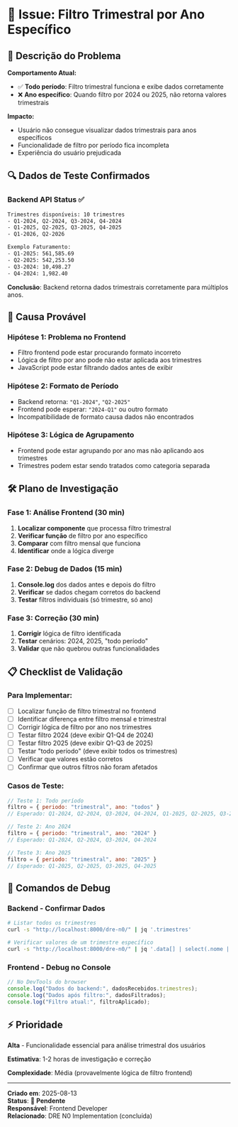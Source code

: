 # 🔴 Issue: Filtro Trimestral por Ano Específico

## 📝 **Descrição do Problema**

**Comportamento Atual:**
- ✅ **Todo período**: Filtro trimestral funciona e exibe dados corretamente
- ❌ **Ano específico**: Quando filtro por 2024 ou 2025, não retorna valores trimestrais

**Impacto:**
- Usuário não consegue visualizar dados trimestrais para anos específicos
- Funcionalidade de filtro por período fica incompleta
- Experiência do usuário prejudicada

## 🔍 **Dados de Teste Confirmados**

### **Backend API Status** ✅
```bash
Trimestres disponíveis: 10 trimestres
- Q1-2024, Q2-2024, Q3-2024, Q4-2024
- Q1-2025, Q2-2025, Q3-2025, Q4-2025  
- Q1-2026, Q2-2026

Exemplo Faturamento:
- Q1-2025: 561,585.69
- Q2-2025: 542,253.50
- Q3-2024: 10,498.27
- Q4-2024: 1,982.40
```

**Conclusão**: Backend retorna dados trimestrais corretamente para múltiplos anos.

## 🎯 **Causa Provável**

### **Hipótese 1: Problema no Frontend**
- Filtro frontend pode estar procurando formato incorreto
- Lógica de filtro por ano pode não estar aplicada aos trimestres
- JavaScript pode estar filtrando dados antes de exibir

### **Hipótese 2: Formato de Período**
- Backend retorna: `"Q1-2024"`, `"Q2-2025"`
- Frontend pode esperar: `"2024-Q1"` ou outro formato
- Incompatibilidade de formato causa dados não encontrados

### **Hipótese 3: Lógica de Agrupamento**
- Frontend pode estar agrupando por ano mas não aplicando aos trimestres
- Trimestres podem estar sendo tratados como categoria separada

## 🛠️ **Plano de Investigação**

### **Fase 1: Análise Frontend (30 min)**
1. **Localizar componente** que processa filtro trimestral
2. **Verificar função** de filtro por ano específico
3. **Comparar** com filtro mensal que funciona
4. **Identificar** onde a lógica diverge

### **Fase 2: Debug de Dados (15 min)**
1. **Console.log** dos dados antes e depois do filtro
2. **Verificar** se dados chegam corretos do backend
3. **Testar** filtros individuais (só trimestre, só ano)

### **Fase 3: Correção (30 min)**
1. **Corrigir** lógica de filtro identificada
2. **Testar** cenários: 2024, 2025, "todo período"
3. **Validar** que não quebrou outras funcionalidades

## 📋 **Checklist de Validação**

### **Para Implementar:**
- [ ] Localizar função de filtro trimestral no frontend
- [ ] Identificar diferença entre filtro mensal e trimestral
- [ ] Corrigir lógica de filtro por ano nos trimestres
- [ ] Testar filtro 2024 (deve exibir Q1-Q4 de 2024)
- [ ] Testar filtro 2025 (deve exibir Q1-Q3 de 2025)
- [ ] Testar "todo período" (deve exibir todos os trimestres)
- [ ] Verificar que valores estão corretos
- [ ] Confirmar que outros filtros não foram afetados

### **Casos de Teste:**
```javascript
// Teste 1: Todo período
filtro = { periodo: "trimestral", ano: "todos" }
// Esperado: Q1-2024, Q2-2024, Q3-2024, Q4-2024, Q1-2025, Q2-2025, Q3-2025, Q1-2026, Q2-2026

// Teste 2: Ano 2024
filtro = { periodo: "trimestral", ano: "2024" }
// Esperado: Q1-2024, Q2-2024, Q3-2024, Q4-2024

// Teste 3: Ano 2025  
filtro = { periodo: "trimestral", ano: "2025" }
// Esperado: Q1-2025, Q2-2025, Q3-2025, Q4-2025
```

## 🔧 **Comandos de Debug**

### **Backend - Confirmar Dados**
```bash
# Listar todos os trimestres
curl -s "http://localhost:8000/dre-n0/" | jq '.trimestres'

# Verificar valores de um trimestre específico
curl -s "http://localhost:8000/dre-n0/" | jq '.data[] | select(.nome | contains("Faturamento")) | .valores_trimestrais'
```

### **Frontend - Debug no Console**
```javascript
// No DevTools do browser
console.log("Dados do backend:", dadosRecebidos.trimestres);
console.log("Dados após filtro:", dadosFiltrados);
console.log("Filtro atual:", filtroAplicado);
```

## ⚡ **Prioridade**

**Alta** - Funcionalidade essencial para análise trimestral dos usuários

**Estimativa**: 1-2 horas de investigação e correção

**Complexidade**: Média (provavelmente lógica de filtro frontend)

---

**Criado em**: 2025-08-13  
**Status**: 🔴 **Pendente**  
**Responsável**: Frontend Developer  
**Relacionado**: DRE N0 Implementation (concluída)
